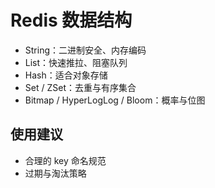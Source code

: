 # Redis 数据结构

- String：二进制安全、内存编码
- List：快速推拉、阻塞队列
- Hash：适合对象存储
- Set / ZSet：去重与有序集合
- Bitmap / HyperLogLog / Bloom：概率与位图

## 使用建议
- 合理的 key 命名规范
- 过期与淘汰策略
